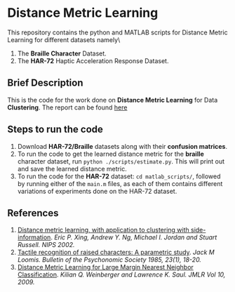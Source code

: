 # Distance Metric Learning 
This repository contains the python and MATLAB scripts for Distance Metric Learning for different datasets namely\
1. The **Braille Character** Dataset.
2. The **HAR-72** Haptic Acceleration Response Dataset.
## Brief Description
This is the code for the work done on **Distance **Metric** Learning** for Data **Clustering**. The report can be found [here](https://meghbhalerao.github.io/pdfs/Megh-Bhalerao-IITB-Internship-Report.pdf)
## Steps to run the code
1. Download **HAR-72/Braille** datasets along with their **confusion matrices**. 
2. To run the code to get the learned distance metric for the **braille** character dataset, run `python ./scripts/estimate.py`. This will print out and save the learned distance metric.
3. To run the code for the **HAR-72** dataset: `cd matlab_scripts/`, followed by running either of the `main.m` files, as each of them contains different variations of experiments done on the HAR-72 dataset. 
## References
1. [Distance metric learning, with application to clustering with side-information](https://ai.stanford.edu/~ang/papers/nips02-metric.pdf). _Eric P. Xing, Andrew Y. Ng, Michael I. Jordan and Stuart Russell. NIPS 2002._ 
2. [Tactile recognition of raised characters: A parametric study](https://link.springer.com/article/10.3758/BF03329767). _Jack M Loomis. Bulletin of the Psychonomic Society 1985, 23(1), 18-20._ 
3. [Distance Metric Learning for Large Margin Nearest Neighbor Classification](https://www.jmlr.org/papers/volume10/weinberger09a/weinberger09a.pdf). _Kilian Q. Weinberger and Lawrence K. Saul. JMLR Vol 10, 2009._ 
